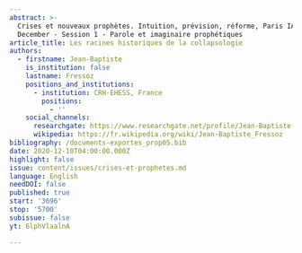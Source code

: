 ```yaml
---
abstract: >-
  Crises et nouveaux prophètes. Intuition, prévision, réforme, Paris IAS, 10-11
  December - Session 1 - Parole et imaginaire prophétiques
article_title: Les racines historiques de la collapsologie
authors:
  - firstname: Jean-Baptiste
    is_institution: false
    lastname: Fressoz
    positions_and_institutions:
      - institution: CRH-EHESS, France
        positions:
          - ''
    social_channels:
      researchgate: https://www.researchgate.net/profile/Jean-Baptiste-Fressoz
      wikipedia: https://fr.wikipedia.org/wiki/Jean-Baptiste_Fressoz
bibliography: /documents-exportes_prop05.bib
date: 2020-12-10T04:00:00.000Z
highlight: false
issue: content/issues/crises-et-prophetes.md
language: English
needDOI: false
published: true
start: '3696'
stop: '5700'
subissue: false
yt: 6lphVlaalnA

---
```


<Youtube yt="6lphVlaalnA" caption="Les racines historiques de la collapsologie" start="3696" stop="5700"></Youtube>